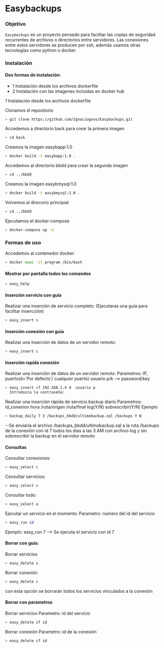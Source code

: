 # Easybackups
### Objetivo

`Easybackups` es un proyecto pensado para facilitar las copias de seguridad recurrentes de archivos o directorios entre servidores.
Las conexiones entre estos servidores se producen por ssh, además usamos otras tecnologías como python o docker.


### Instalación

#### Dos formas de instalación:
- 1 Instalación desde los archivos dockerfile
- 2 Instalación con las imagenes incluidas en docker hub

1 Instalación desde los archivos dockerfile

Clonamos el repositorio
```bash
> git clone https://github.com/Ignaciogovo/Easybackups.git
```

Accedemos a directorio back para crear la primera imagen 
```bash
> cd back
```
Creamos la imagen easybapp:1.0
```bash
> docker build -t easybapp:1.0 .
```

Accedemos al directorio bbdd para crear la segunda imagen
```bash
> cd ../bbdd
```
Creamos la imagen easybmysql:1.0
```bash
> docker build -t easybmysql:1.0 .
```

Volvemos al direcorio principial
```bash
> cd ../bbdd
```

Ejecutamos el docker-compose
```bash
> docker-compose up -d
```



### Formas de uso
Accedemos al contenedor docker:
```bash
> docker exec -it program /bin/bash
```

#### Mostrar por pantalla todos los comandos
```bash
> easy_help
```

#### Inserción servicio con guía
Realizar una inserción de servicio completo: (Ejecutaras una guía para facilitar insercción)
```bash
> easy_insert s
```
#### Inserción conexión con guía
Realizar una inserción de datos de un servidor remoto:
```bash
> easy_insert c
```
#### Inserción rapída conexión 
Realizar una inserción de datos de un servidor remoto:
  Parametros: IP, puerto(d='Por defecto'/ cualquier puerto) usuario p/k --> password/key
```bash
> easy_insert cf 192.168.1.4 d  usuario p 
  Introduzca la contraseña:
```

  





Realizar una inserción rápida de servicio backup diario
  Parametros: id_conexion hora /ruta/origen /ruta/final log(Y/N) sobrescribir(Y/N)
Ejemplo
```bash
> backup_daily 7 3 /backups_bbdd/ultimobackup.sql /backups Y N
```
--Se enviaría el archivo /backups_bbdd/ultimobackup.sql a la ruta /backups de la conexión con id 7 todos los días a las 3 AM con archivo log 
  y sin sobrescribir la backup en el servidor remoto


#### Consultas
Consultar conexiones: 
```bash
> easy_select c
```

Consultar servicios:
```bash
> easy_select s
```
Consultar todo:
```bash
> easy_select a
```


Ejecutar un servicio en el momento:
  Parametro: número del id del servicio
```bash
> easy_run id
```
  Ejemplo: easy_run 7 --> Se ejecuta el servicio con id 7

#### Borrar con guía:

Borrar servicios
```bash
> easy_delete s
```
Borrar conexión
```bash
> easy_delete c
```
con esta opción se borrarán todos los servicios vinculados a la conexión


#### Borrar con parametros
Borrar servicios
  Parametro: id del servicio
```bash
> easy_delete sf id
```
Borrar conexión
  Parametro: id de la conexión
```bash
> easy_delete cf id
```



